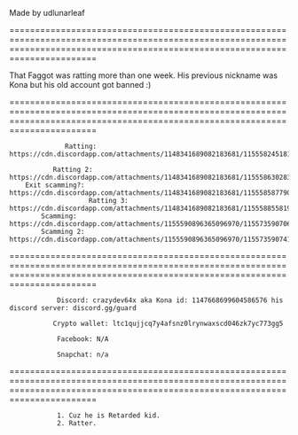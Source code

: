 Made by udlunarleaf

===================================================================================================================================================================================

That Faggot was ratting more than one week. His previous nickname was Kona but his old account got banned :)

===================================================================================================================================================================================

			
     
                  Ratting: https://cdn.discordapp.com/attachments/1148341689082183681/1155582451813449980/image.png                                                                     
 
               Ratting 2: https://cdn.discordapp.com/attachments/1148341689082183681/1155586302838845531/image.png
		Exit scamming?: https://cdn.discordapp.com/attachments/1148341689082183681/1155585877901320202/image.png  
                        Ratting 3: https://cdn.discordapp.com/attachments/1148341689082183681/1155588558191603834/image.png
			Scamming: https://cdn.discordapp.com/attachments/1155590896365096970/1155735907064889394/IMG_1060.png
   			Scamming 2: https://cdn.discordapp.com/attachments/1155590896365096970/1155735907413004378/IMG_1061.png
 

===================================================================================================================================================================================



                Discord: crazydev64x aka Kona id: 1147668699604586576 his discord server: discord.gg/guard

               Crypto wallet: ltc1qujjcq7y4afsnz0lrynwaxscd046zk7yc773gg5
                    
                Facebook: N/A
               
                Snapchat: n/a

===================================================================================================================================================================================



                1. Cuz he is Retarded kid.
                2. Ratter.

